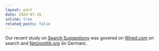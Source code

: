 ```yaml
---
layout: post
date: 2024-07-16
inline: true
related_posts: false
---
```


Our recent study on [Search Suggestions](https://tiktok-audit.com/blog/2024/Search-Suggestions/) was govered on [Wired.com](https://www.wired.com/story/tiktok-german-voters-afd/) on search and [Netzpolitik.org](https://netzpolitik.org/2024/afd-in-tiktok-studie-mit-der-erregungsmaschine-in-den-kaninchenbau/) (in German).
